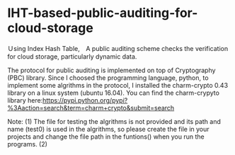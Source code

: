 # IHT-based-public-auditing-for-cloud-storage
Ｕsing Index Hash Table,　A public auditing scheme checks the verification for cloud storage, particularly dynamic data.

The protocol for public auditing is implemented on top of Cryptography (PBC) library. Since I choosed the programming language, python,  to implement some algrithms in the protocol, I installed the charm-crypto 0.43 library on a linux system (ubuntu 16.04). You can find the charm-crypyto library here:https://pypi.python.org/pypi?%3Aaction=search&term=charm+crypto&submit=search

Note: 
(1) The file for testing the algrithms is not provided and its path and name (test0) is used in the algrithms, so please create the file in your projects and change the file path in the funtions() when you run the programs.
(2) 
